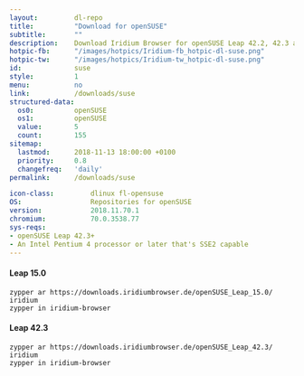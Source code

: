 ```yaml
---
layout:			dl-repo
title:			"Download for openSUSE"
subtitle:		""
description:	Download Iridium Browser for openSUSE Leap 42.2, 42.3 and Tumbleweed. Install package from repository using the command line.
hotpic-fb:		"/images/hotpics/Iridium-fb_hotpic-dl-suse.png"
hotpic-tw:		"/images/hotpics/Iridium-tw_hotpic-dl-suse.png"
id:				suse
style:			1
menu:			no
link:			/downloads/suse
structured-data:
  os0:			openSUSE
  os1:			openSUSE
  value:		5
  count:		155
sitemap:
  lastmod:		2018-11-13 18:00:00 +0100
  priority:		0.8
  changefreq:	'daily'
permalink:		/downloads/suse

icon-class:			dlinux fl-opensuse
OS: 				Repositories for openSUSE
version:			2018.11.70.1
chromium:			70.0.3538.77
sys-reqs:
- openSUSE Leap 42.3+
- An Intel Pentium 4 processor or later that's SSE2 capable
---
```


#### Leap 15.0 #
	
	zypper ar https://downloads.iridiumbrowser.de/openSUSE_Leap_15.0/ iridium
	zypper in iridium-browser
     
#### Leap 42.3 #
	
	zypper ar https://downloads.iridiumbrowser.de/openSUSE_Leap_42.3/ iridium
	zypper in iridium-browser
